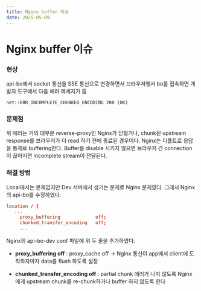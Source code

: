 ```yaml
---
title: Nginx buffer 이슈
date: 2025-05-09
---
```

# Nginx buffer 이슈
### 현상
api-bo에서 socket 통신을 SSE 통신으로 변경하면서
브라우저엥서 bo를 접속하면 개발자 도구에서 다음 에러 메세지가 뜸

```
net::ERR_INCOMPLETE_CHUNKED_ENCODING 200 (OK)
```

### 문제점
위 에러는 거의 대부분 reverse-proxy인 Nginx가 닫혔거나, chunk된 upstream response를 브라우저가 다 read 하기 전에 종료된 경우이다.
Nginx는 디폴트로 응답을 통채로 buffering한다. Buffer를 disable 시키지 않으면 브라우저 간 connection이 끊어지면 incomplete stream이 전달된다.

### 해결 방법
Local에서는 문제없지만 Dev 서버에서 생기는 문제로 Nginx 문제였다. 그래서 Nginx의 api-bo를 수정하였다.

```conf
location / {
   ...
	 proxy_buffering             off;
	 chunked_transfer_encoding   off;
	 ...
```

Nginx의 api-bo-dev conf 파일에 위 두 줄을 추가하였다.

- **proxy_buffering off** : proxy_cache off → Nginx 통신이 app에서 client에 도착하자마자 data를 flush 하도록 설정
    
- **chunked_transfer_encoding off** : partial chunk 에러가 나지 않도록 Nginx에게 upstream chunk를 re-chunk하거나 buffer 하지 않도록 한다